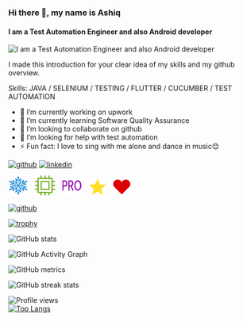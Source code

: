 ### Hi there 👋, my name is Ashiq
#### I am a Test Automation Engineer and also Android developer
![I am a Test Automation Engineer and also Android developer](https://www.linkedin.com/in/syed-ashiq-5a76a4189/overlay/background-image/)

I made this introduction for your clear idea of my skills and my github overview.

Skills: JAVA / SELENIUM / TESTING / FLUTTER / CUCUMBER / TEST AUTOMATION

- 🔭 I’m currently working on upwork 
- 🌱 I’m currently learning Software Quality Assurance 
- 👯 I’m looking to collaborate on github 
- 🤔 I’m looking for help with test automation 
- ⚡ Fun fact: I love to sing with me alone and dance in music😊 


[<img src='https://cdn.jsdelivr.net/npm/simple-icons@3.0.1/icons/github.svg' alt='github' height='40'>](https://github.com/https://github.com/SyedAshiqSorife)  [<img src='https://cdn.jsdelivr.net/npm/simple-icons@3.0.1/icons/linkedin.svg' alt='linkedin' height='40'>](https://www.linkedin.com/in/https://www.linkedin.com/in/syed-ashiq-5a76a4189//)  

<a href='https://archiveprogram.github.com/'><img src='https://raw.githubusercontent.com/acervenky/animated-github-badges/master/assets/acbadge.gif' width='40' height='40'></a> <a href='https://docs.github.com/en/developers'><img src='https://raw.githubusercontent.com/acervenky/animated-github-badges/master/assets/devbadge.gif' width='40' height='40'></a> <a href='https://github.com/pricing'><img src='https://raw.githubusercontent.com/acervenky/animated-github-badges/master/assets/pro.gif' width='40' height='40'></a> <a href='https://stars.github.com/'><img src='https://raw.githubusercontent.com/acervenky/animated-github-badges/master/assets/starbadge.gif' width='35' height='35'></a> <a href='https://docs.github.com/en/github/supporting-the-open-source-community-with-github-sponsors'><img src='https://raw.githubusercontent.com/acervenky/animated-github-badges/master/assets/sponsorbadge.gif' width='35' height='35'></a> 

[<img src='https://cdn.jsdelivr.net/npm/simple-icons@3.0.1/icons/github.svg' alt='github' height='40'>](https://github.com/SyedAshiqSorife)  

[![trophy](https://github-profile-trophy.vercel.app/?username=SyedAshiqSorife)](https://github.com/ryo-ma/github-profile-trophy)

![GitHub stats](https://github-readme-stats.vercel.app/api?username=SyedAshiqSorife&show_icons=true&count_private=true)  

![GitHub Activity Graph](https://activity-graph.herokuapp.com/graph?username=SyedAshiqSorife)  

![GitHub metrics](https://metrics.lecoq.io/SyedAshiqSorife)  

![GitHub streak stats](https://github-readme-streak-stats.herokuapp.com/?user=SyedAshiqSorife)  

![Profile views](https://gpvc.arturio.dev/SyedAshiqSorife)  
[![Top Langs](https://github-readme-stats.vercel.app/api/top-langs/?username=SyedAshiqSorife)](https://github.com/anuraghazra/github-readme-stats)
